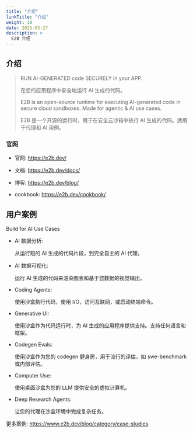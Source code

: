 ```yaml
---
title: "介绍"
linkTitle: "介绍"
weight: 10
date: 2025-05-27
description: >
  E2B 介绍
---
```


## 介绍

> RUN AI-GENERATED code SECURELY in your APP.
>
> 在您的应用程序中安全地运行 AI 生成的代码。
>
> E2B is an open-source runtime for executing AI-generated code in secure cloud sandboxes. Made for agentic & AI use cases.
>
> E2B 是一个开源的运行时，用于在安全云沙箱中执行 AI 生成的代码。适用于代理和 AI 用例。


### 官网

- 官网: https://e2b.dev/

- 文档: https://e2b.dev/docs/

- 博客: https://e2b.dev/blog/

- cookbook: https://e2b.dev/cookbook/


## 用户案例

Build for AI Use Cases

- AI 数据分析: 

  从运行短的 AI 生成的代码片段，到完全自主的 AI 代理。

- AI 数据可视化: 

  运行 AI 生成的代码来渲染图表和基于您数据的视觉输出。

- Coding Agents: 

  使用沙盒执行代码，使用 I/O，访问互联网，或启动终端命令。

- Generative UI: 

  使用沙盒作为代码运行时，为 AI 生成的应用程序提供支持。支持任何语言和框架。

- Codegen Evals: 

  使用沙盒作为您的 codegen 健身房，用于流行的评估，如 swe-benchmark 或内部评估。

- Computer Use: 

  使用桌面沙盒为您的 LLM 提供安全的虚拟计算机。

- Deep Research Agents: 

  让您的代理在沙盒环境中完成复杂任务。

更多案例: https://www.e2b.dev/blog/category/case-studies